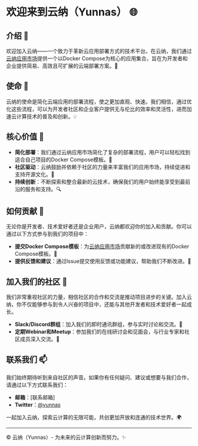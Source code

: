 # 欢迎来到云纳（Yunnas） 🌐

## 介绍 📖

欢迎加入云纳——一个致力于革新云应用部署方式的技术平台。在云纳，我们通过[云纳应用市场](https://github.com/yunnas/yunna-store)提供一个以Docker Compose为核心的应用集合，旨在为开发者和企业提供简易、高效且可扩展的云端部署方案。🚀

## 使命 🎯

云纳的使命是简化云端应用的部署流程，使之更加直观、快速。我们相信，通过优化这些流程，可以为开发者社区和企业客户提供无与伦比的效率和灵活性，进而加速云计算技术的普及和创新。💡

## 核心价值 💎

- **简化部署**：我们通过云纳应用市场简化了复杂的部署流程，用户可以轻松找到适合自己项目的Docker Compose模板。🌟
- **社区驱动**：云纳鼓励并依赖于社区的力量来丰富我们的应用市场，持续促进和支持开源文化。🤝
- **持续创新**：不断探索和整合最新的云技术，确保我们的用户始终能享受到最前沿的服务和支持。🔍

## 如何贡献 🤲

无论你是开发者、技术爱好者还是企业用户，云纳都欢迎你的加入和贡献。你可以通过以下方式参与到我们的项目中：

- **提交Docker Compose模板**：为[云纳应用市场](https://github.com/yunnas/yunna-store)贡献新的或改进现有的Docker Compose模板。📝
- **提供反馈和建议**：通过Issue提交使用反馈或功能建议，帮助我们不断改进。💬

## 加入我们的社区 👥

我们非常重视社区的力量，相信社区的合作和交流是推动项目进步的关键。加入云纳，你不仅能够参与到令人兴奋的项目中，还能与其他开发者和技术爱好者一起成长。

- **Slack/Discord群组**：加入我们的即时通讯群组，参与实时讨论和交流。💬
- **定期Webinar和Meetup**：参加我们的在线研讨会和见面会，与行业专家和社区成员深入交流。🎤

## 联系我们 📫

我们始终期待听到来自社区的声音。如果你有任何疑问、建议或想要与我们合作，请通过以下方式联系我们：

- **邮箱**：[联系邮箱]
- **Twitter**：[@yunnas](https://twitter.com/yunnas)

一起加入云纳，探索云计算的无限可能，共创更加开放和连通的技术世界。🌍

---

© 云纳（Yunnas）- 为未来的云计算创新而努力。✨
